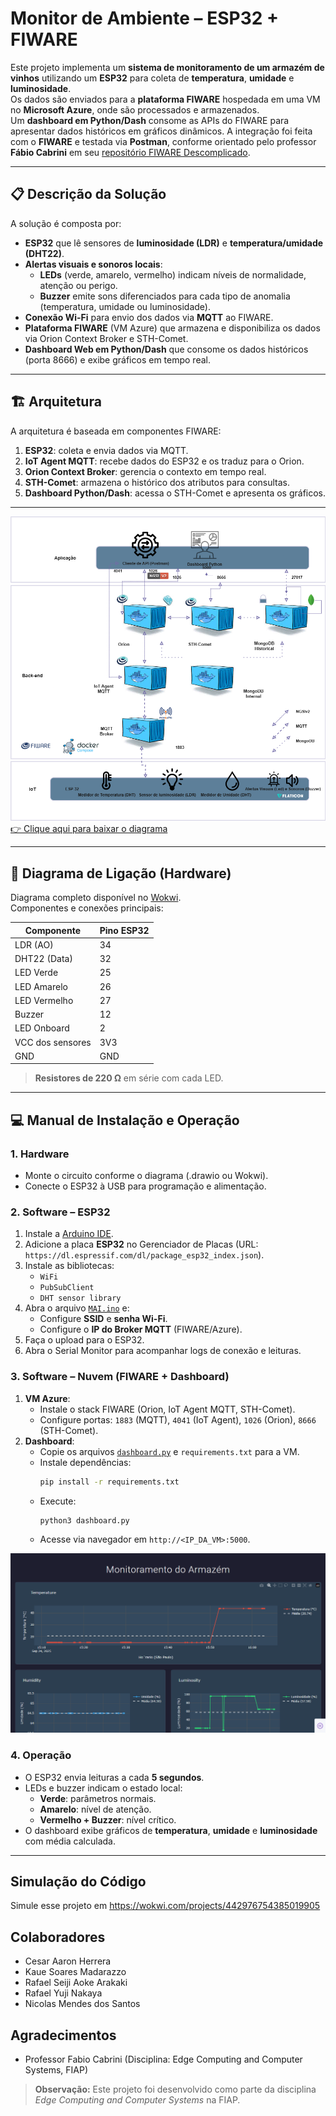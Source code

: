 # Monitor de Ambiente – ESP32 + FIWARE

Este projeto implementa um **sistema de monitoramento de um armazém de vinhos** utilizando um **ESP32** para coleta de **temperatura**, **umidade** e **luminosidade**.  
Os dados são enviados para a **plataforma FIWARE** hospedada em uma VM no **Microsoft Azure**, onde são processados e armazenados.  
Um **dashboard em Python/Dash** consome as APIs do FIWARE para apresentar dados históricos em gráficos dinâmicos.
A integração foi feita com o **FIWARE** e testada via **Postman**, conforme orientado pelo professor **Fábio Cabrini** em seu [repositório FIWARE Descomplicado](https://github.com/fabiocabrini/fiware).  

---

## 📋 Descrição da Solução

A solução é composta por:

- **ESP32** que lê sensores de **luminosidade (LDR)** e **temperatura/umidade (DHT22)**.
- **Alertas visuais e sonoros locais**:
  - **LEDs** (verde, amarelo, vermelho) indicam níveis de normalidade, atenção ou perigo.
  - **Buzzer** emite sons diferenciados para cada tipo de anomalia (temperatura, umidade ou luminosidade).
- **Conexão Wi-Fi** para envio dos dados via **MQTT** ao FIWARE.
- **Plataforma FIWARE** (VM Azure) que armazena e disponibiliza os dados via Orion Context Broker e STH-Comet.
- **Dashboard Web em Python/Dash** que consome os dados históricos (porta 8666) e exibe gráficos em tempo real.

---

## 🏗️ Arquitetura

A arquitetura é baseada em componentes FIWARE:

1. **ESP32**: coleta e envia dados via MQTT.
2. **IoT Agent MQTT**: recebe dados do ESP32 e os traduz para o Orion.
3. **Orion Context Broker**: gerencia o contexto em tempo real.
4. **STH-Comet**: armazena o histórico dos atributos para consultas.
5. **Dashboard Python/Dash**: acessa o STH-Comet e apresenta os gráficos.
---

![Arquitetura da Solução](https://github.com/Tsk1i1/Monitor-de-Ambiente-IoT/blob/main/Images/Esquema%20de%20Arquitetura.png)
[👉 Clique aqui para baixar o diagrama](https://github.com/Tsk1i1/Monitor-de-Ambiente-IoT/blob/main/Esquema.drawio)

---

## 🔌 Diagrama de Ligação (Hardware)

Diagrama completo disponível no [Wokwi](diagram.json).  
Componentes e conexões principais:

| Componente       | Pino ESP32 |
|------------------|------------|
| LDR (AO)         | 34         |
| DHT22 (Data)     | 32         |
| LED Verde        | 25         |
| LED Amarelo      | 26         |
| LED Vermelho     | 27         |
| Buzzer           | 12         |
| LED Onboard      | 2          |
| VCC dos sensores | 3V3        |
| GND              | GND        |

> **Resistores de 220 Ω** em série com cada LED.  

---

## 💻 Manual de Instalação e Operação

### 1. Hardware
- Monte o circuito conforme o diagrama (.drawio ou Wokwi).
- Conecte o ESP32 à USB para programação e alimentação.

### 2. Software – ESP32
1. Instale a [Arduino IDE](https://www.arduino.cc/en/software).
2. Adicione a placa **ESP32** no Gerenciador de Placas (URL: `https://dl.espressif.com/dl/package_esp32_index.json`).
3. Instale as bibliotecas:
   - `WiFi`
   - `PubSubClient`
   - `DHT sensor library`
4. Abra o arquivo [`MAI.ino`](MAI.ino) e:
   - Configure **SSID** e **senha Wi-Fi**.
   - Configure o **IP do Broker MQTT** (FIWARE/Azure).
5. Faça o upload para o ESP32.
6. Abra o Serial Monitor para acompanhar logs de conexão e leituras.

### 3. Software – Nuvem (FIWARE + Dashboard)
1. **VM Azure**:
   - Instale o stack FIWARE (Orion, IoT Agent MQTT, STH-Comet).
   - Configure portas: `1883` (MQTT), `4041` (IoT Agent), `1026` (Orion), `8666` (STH-Comet).
2. **Dashboard**:
   - Copie os arquivos [`dashboard.py`](dashboard.py) e `requirements.txt` para a VM.
   - Instale dependências:
     ```bash
     pip install -r requirements.txt
     ```
   - Execute:
     ```bash
     python3 dashboard.py
     ```
   - Acesse via navegador em `http://<IP_DA_VM>:5000`.
     
![Dashboard](https://github.com/Tsk1i1/Monitor-de-Ambiente-IoT/blob/main/Images/Dashboard_img)

### 4. Operação
- O ESP32 envia leituras a cada **5 segundos**.
- LEDs e buzzer indicam o estado local:
  - **Verde**: parâmetros normais.
  - **Amarelo**: nível de atenção.
  - **Vermelho + Buzzer**: nível crítico.
- O dashboard exibe gráficos de **temperatura**, **umidade** e **luminosidade** com média calculada.

---

## Simulação do Código
Simule esse projeto em https://wokwi.com/projects/442976754385019905

## Colaboradores

- Cesar Aaron Herrera
- Kaue Soares Madarazzo
- Rafael Seiji Aoke Arakaki
- Rafael Yuji Nakaya
- Nicolas Mendes dos Santos

## Agradecimentos

- Professor Fabio Cabrini (Disciplina: Edge Computing and Computer Systems, FIAP)
  

> **Observação:** Este projeto foi desenvolvido como parte da disciplina *Edge Computing and Computer Systems* na FIAP.
